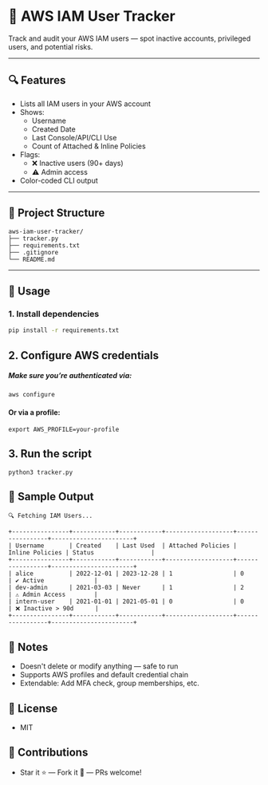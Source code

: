 # 🔐 AWS IAM User Tracker

Track and audit your AWS IAM users — spot inactive accounts, privileged users, and potential risks.

---

## 🔍 Features

- Lists all IAM users in your AWS account
- Shows:
  - Username
  - Created Date
  - Last Console/API/CLI Use
  - Count of Attached & Inline Policies
- Flags:
  - ❌ Inactive users (90+ days)
  - ⚠️ Admin access
- Color-coded CLI output

---

## 📁 Project Structure
```
aws-iam-user-tracker/
├── tracker.py
├── requirements.txt
├── .gitignore
└── README.md
```

---

## 🚀 Usage

### 1. Install dependencies

```bash
pip install -r requirements.txt
```
## 2. Configure AWS credentials
##### Make sure you’re authenticated via:
```
aws configure
```
#### Or via a profile:
```
export AWS_PROFILE=your-profile
```
## 3. Run the script
```
python3 tracker.py
```
## 🧪 Sample Output
```
🔍 Fetching IAM Users...

+----------------+------------+------------+-------------------+-----------------+-----------------------+
| Username       | Created    | Last Used  | Attached Policies | Inline Policies | Status                |
+----------------+------------+------------+-------------------+-----------------+-----------------------+
| alice          | 2022-12-01 | 2023-12-28 | 1                 | 0               | ✔️ Active              |
| dev-admin      | 2021-03-03 | Never      | 1                 | 2               | ⚠️ Admin Access        |
| intern-user    | 2021-01-01 | 2021-05-01 | 0                 | 0               | ❌ Inactive > 90d      |
+----------------+------------+------------+-------------------+-----------------+-----------------------+
```
## 🧠 Notes
- Doesn't delete or modify anything — safe to run
- Supports AWS profiles and default credential chain
- Extendable: Add MFA check, group memberships, etc.
## 📝 License
- MIT
## 🙌 Contributions
- Star it ⭐ — Fork it 🍴 — PRs welcome!
